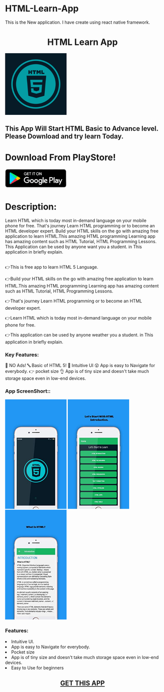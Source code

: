 # HTML-Learn-App
This is the New application. I have create using react native framework. 

<center><h1>HTML Learn App</h1></center>
	<img src="logo.png" width=200px>
	<h2>This App Will Start HTML Basic to Advance level. Please Download and try learn Today.</h2>
	
# Download From PlayStore!	
<a href="https://play.google.com/store/apps/details?id=com.learnhtml5"><img src="playstore.png" width=200px></a>

# Description: 
  Learn HTML which is today most in-demand language on your mobile phone for free.
That's journey Learn HTML programming or to become an HTML developer expert.
Build your HTML skills on the go with amazing free application to learn HTML.This amazing HTML programming Learning app has amazing content such as HTML Tutorial, HTML Programming Lessons.
This Application can be used by anyone want you a student. in This application in briefly explain.<br><br>


👉This is free app to learn HTML 5 Language.

👉Build your HTML skills on the go with amazing free application to learn HTML.This amazing HTML programming Learning app has amazing content such as HTML Tutorial, HTML Programming Lessons.

👉That's journey Learn HTML programming or to become an HTML developer expert.

👉Learn HTML which is today most in-demand language on your mobile phone for free.

👉This application can be used by anyone weather you a student. in This application in briefly explain.

<h3>Key Features:</h3>
🚫 NO Ads!
🔤 Basic of HTML 5!
📱 Intuitive UI
😲 App is easy to Navigate for everybody.
👉 pocket size
👌 App is of tiny size and doesn't take much storage space even in low-end devices.


<h3>App ScreenShort::</h3>
	
<img src="screen1.jpg" width=200px> <img src="screen2.jpg" width=200px> <img src="screen3.jpg" width=200px>

<h3>Features:</h3>
<li>Intuitive UI.</li>
  <li>App is easy to Navigate for everybody.</li>
  <li>Pocket size</li>
  <li>App is of tiny size and doesn't take much storage space even in low-end devices.</li>
  <li>Easy to Use for beginners</li>

<center><h2><a href="https://play.google.com/store/apps/details?id=com.learnhtml5">GET THIS APP</a></h2></center>

